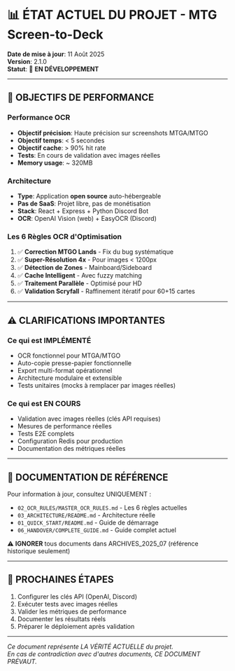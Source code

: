 # 📊 ÉTAT ACTUEL DU PROJET - MTG Screen-to-Deck

**Date de mise à jour**: 11 Août 2025  
**Version**: 2.1.0  
**Statut**: 🔧 **EN DÉVELOPPEMENT**

---

## 🎯 OBJECTIFS DE PERFORMANCE

### Performance OCR
- **Objectif précision**: Haute précision sur screenshots MTGA/MTGO
- **Objectif temps**: < 5 secondes
- **Objectif cache**: > 90% hit rate
- **Tests**: En cours de validation avec images réelles
- **Memory usage**: ~ 320MB

### Architecture
- **Type**: Application **open source** auto-hébergeable
- **Pas de SaaS**: Projet libre, pas de monétisation
- **Stack**: React + Express + Python Discord Bot
- **OCR**: OpenAI Vision (web) + EasyOCR (Discord)

### Les 6 Règles OCR d'Optimisation
1. ✅ **Correction MTGO Lands** - Fix du bug systématique
2. ✅ **Super-Résolution 4x** - Pour images < 1200px
3. ✅ **Détection de Zones** - Mainboard/Sideboard
4. ✅ **Cache Intelligent** - Avec fuzzy matching
5. ✅ **Traitement Parallèle** - Optimisé pour HD
6. ✅ **Validation Scryfall** - Raffinement itératif pour 60+15 cartes

---

## ⚠️ CLARIFICATIONS IMPORTANTES

### Ce qui est IMPLÉMENTÉ
- OCR fonctionnel pour MTGA/MTGO
- Auto-copie presse-papier fonctionnelle
- Export multi-format opérationnel
- Architecture modulaire et extensible
- Tests unitaires (mocks à remplacer par images réelles)

### Ce qui est EN COURS
- Validation avec images réelles (clés API requises)
- Mesures de performance réelles
- Tests E2E complets
- Configuration Redis pour production
- Documentation des métriques réelles

---

## 📁 DOCUMENTATION DE RÉFÉRENCE

Pour information à jour, consultez UNIQUEMENT :
- `02_OCR_RULES/MASTER_OCR_RULES.md` - Les 6 règles actuelles
- `03_ARCHITECTURE/README.md` - Architecture réelle
- `01_QUICK_START/README.md` - Guide de démarrage
- `06_HANDOVER/COMPLETE_GUIDE.md` - Guide complet actuel

⚠️ **IGNORER** tous documents dans ARCHIVES_2025_07 (référence historique seulement)

---

## 🚀 PROCHAINES ÉTAPES

1. Configurer les clés API (OpenAI, Discord)
2. Exécuter tests avec images réelles
3. Valider les métriques de performance
4. Documenter les résultats réels
5. Préparer le déploiement après validation

---

*Ce document représente LA VÉRITÉ ACTUELLE du projet.*  
*En cas de contradiction avec d'autres documents, CE DOCUMENT PRÉVAUT.*
